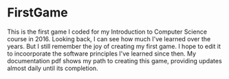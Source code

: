 # FirstGame
This is the first game I coded for my Introduction to Computer Science course in 2016.
Looking back, I can see how much I've learned over the years. But I still remember the joy of creating my first game. I hope to edit it to incoorporate the software principles I've learned since then.
My documentation pdf shows my path to creating this game, providing updates almost daily until its completion.
